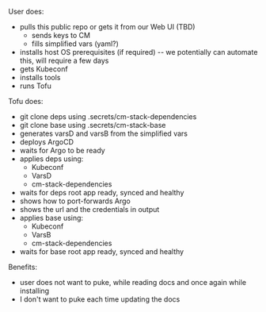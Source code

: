 User does:
- pulls this public repo or gets it from our Web UI (TBD)
  - sends keys to CM
  - fills simplified vars (yaml?)
- installs host OS prerequisites (if required) -- we potentially can automate this, will require a few days
- gets Kubeconf
- installs tools
- runs Tofu

Tofu does:
- git clone deps using .secrets/cm-stack-dependencies
- git clone base using .secrets/cm-stack-base
- generates varsD and varsB from the simplified vars
- deploys ArgoCD
- waits for Argo to be ready
- applies deps using:
  - Kubeconf
  - VarsD
  - cm-stack-dependencies
- waits for deps root app ready, synced and healthy
- shows how to port-forwards Argo
- shows the url and the credentials in output
- applies base using:
  - Kubeconf
  - VarsB
  - cm-stack-dependencies
- waits for base root app ready, synced and healthy

Benefits:
- user does not want to puke, while reading docs and once again while installing
- I don't want to puke each time updating the docs